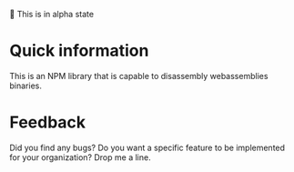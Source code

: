
:speak_no_evil: This is in alpha state

# Quick information
This is an NPM library that is capable to disassembly webassemblies binaries.

# Feedback
Did you find any bugs? Do you want a specific feature to be implemented for your organization? Drop me a line.